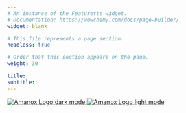 ```yaml
---
# An instance of the Featurette widget.
# Documentation: https://wowchemy.com/docs/page-builder/
widget: blank

# This file represents a page section.
headless: true

# Order that this section appears on the page.
weight: 30

title:
subtitle:
---
```

<a href="https://www.amanox.ch/">
  <div>
    <!-- Dunkles Logo für den Light Mode -->
    <img src="/amanox-dark-mode.svg" class="amanox-dark-mode" alt="Amanox Logo dark mode">
    <!-- Helles Logo für den Dark Mode -->
    <img src="/amanox-light-mode.svg" class="amanox-light-mode" alt="Amanox Logo light mode">
  </div>
</a>

